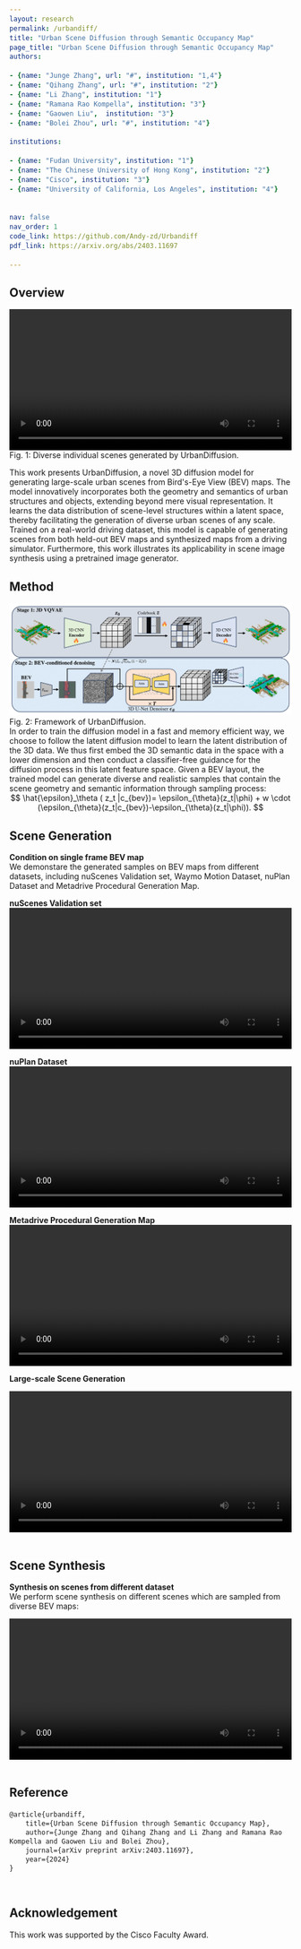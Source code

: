 ```yaml
---
layout: research
permalink: /urbandiff/
title: "Urban Scene Diffusion through Semantic Occupancy Map"
page_title: "Urban Scene Diffusion through Semantic Occupancy Map"
authors:

- {name: "Junge Zhang", url: "#", institution: "1,4"}
- {name: "Qihang Zhang", url: "#", institution: "2"}
- {name: "Li Zhang", institution: "1"}
- {name: "Ramana Rao Kompella", institution: "3"}
- {name: "Gaowen Liu",  institution: "3"}
- {name: "Bolei Zhou", url: "#", institution: "4"}

institutions:

- {name: "Fudan University", institution: "1"}
- {name: "The Chinese University of Hong Kong", institution: "2"}
- {name: "Cisco", institution: "3"}
- {name: "University of California, Los Angeles", institution: "4"}


nav: false
nav_order: 1
code_link: https://github.com/Andy-zd/Urbandiff
pdf_link: https://arxiv.org/abs/2403.11697

---
```





## Overview
<div class="teaser">
    <video style="display:block; width:100%; height:auto;" controls autoplay loop>
                    <source src="https://github.com/Andy-zd/material/releases/download/videos/waymo.mp4" type="video/mp4">
    </video>
    <div class="teaser-caption">
        Fig. 1: Diverse individual scenes generated by UrbanDiffusion.
    </div>
</div>

This work presents UrbanDiffusion, a novel 3D diffusion model for generating large-scale urban scenes from Bird's-Eye View (BEV) maps. The model innovatively incorporates both the geometry and semantics of urban structures and objects, extending beyond mere visual representation. It learns the data distribution of scene-level structures within a latent space, thereby facilitating the generation of diverse urban scenes of any scale. Trained on a real-world driving dataset, this model is capable of generating scenes from both held-out BEV maps and synthesized maps from a driving simulator. Furthermore, this work illustrates its applicability in scene image synthesis using a pretrained image generator. 

<!--research-section-splitter-->

## Method

<div class="teaser">
    <img src="../assets/img/urbandiff/occ_pipeline.png">
    <div class="teaser-caption">
        Fig. 2: Framework of UrbanDiffusion.
    </div>
</div>
In order to train the diffusion model in a fast and memory efficient way, we choose to follow the latent diffusion model to learn the latent distribution of the 3D data. We thus first embed the 3D semantic data in the space with a lower dimension and then conduct a classifier-free guidance for the diffusion process in this latent feature space. Given a BEV layout, the trained model can generate diverse and realistic samples
that contain the scene geometry and semantic information through sampling process:
<div align="center">
$$
\hat{\epsilon}_\theta ( z_t |c_{bev})=  \epsilon_{\theta}(z_t|\phi) + w \cdot (\epsilon_{\theta}(z_t|c_{bev})-\epsilon_{\theta}(z_t|\phi)).
$$
</div>


<!--research-section-splitter-->


## Scene Generation
**Condition on single frame BEV map**
<br>
We demonstare the generated samples on BEV maps from different datasets, including nuScenes Validation set, Waymo Motion Dataset, nuPlan Dataset and Metadrive Procedural Generation Map.

<strong>nuScenes Validation set</strong>
<video style="display:block; width:100%; height:auto;" controls autoplay loop>
    <source src="https://github.com/Andy-zd/material/releases/download/videos/nusc_val.mp4" type="video/mp4">
</video>

<strong>nuPlan Dataset</strong>
<video style="display:block; width:100%; height:auto;" controls autoplay loop>
    <source src="https://github.com/Andy-zd/material/releases/download/videos/nuplan.mp4" type="video/mp4">
</video>

<strong>Metadrive Procedural Generation Map</strong>
<video style="display:block; width:100%; height:auto;" controls autoplay loop>
    <source src="https://github.com/Andy-zd/material/releases/download/videos/pgmap.mp4" type="video/mp4">
</video>

**Large-scale Scene Generation**

<video style="display:block; width:100%; height:auto;" controls autoplay loop>
  <source src="https://github.com/Andy-zd/material/releases/download/videos/large_scene_generation.mp4" type="video/mp4">
</video>
<br>

<!--research-section-splitter-->


## Scene Synthesis
**Synthesis on scenes from different dataset**
<br>
We perform scene synthesis on different scenes which are sampled from diverse BEV maps:

<video style="display:block; width:100%; height:auto;" controls autoplay loop>
  <source src="https://github.com/Andy-zd/material/releases/download/videos/short_scene_synthesis.mp4" type="video/mp4">
</video>
<br>

<!--research-section-splitter-->



## Reference

```plain
@article{urbandiff,
    title={Urban Scene Diffusion through Semantic Occupancy Map},
    author={Junge Zhang and Qihang Zhang and Li Zhang and Ramana Rao Kompella and Gaowen Liu and Bolei Zhou},
    journal={arXiv preprint arXiv:2403.11697},
    year={2024}
}
```

<br>
<!--research-section-splitter-->

## Acknowledgement

This work was supported by the Cisco Faculty Award.

